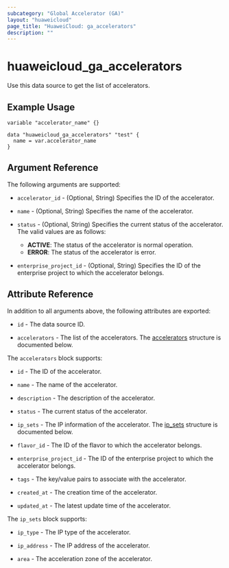 ```yaml
---
subcategory: "Global Accelerator (GA)"
layout: "huaweicloud"
page_title: "HuaweiCloud: ga_accelerators"
description: ""
---
```


# huaweicloud_ga_accelerators

Use this data source to get the list of accelerators.

## Example Usage

```hcl
variable "accelerator_name" {}

data "huaweicloud_ga_accelerators" "test" {
  name = var.accelerator_name
}
```

## Argument Reference

The following arguments are supported:

* `accelerator_id` - (Optional, String) Specifies the ID of the accelerator.

* `name` - (Optional, String) Specifies the name of the accelerator.

* `status` - (Optional, String) Specifies the current status of the accelerator.
  The valid values are as follows:
  + **ACTIVE**: The status of the accelerator is normal operation.
  + **ERROR**: The status of the accelerator is error.

* `enterprise_project_id` - (Optional, String) Specifies the ID of the enterprise project to which the accelerator
  belongs.

## Attribute Reference

In addition to all arguments above, the following attributes are exported:

* `id` - The data source ID.

* `accelerators` - The list of the accelerators.
  The [accelerators](#ga_accelerators) structure is documented below.

<a name="ga_accelerators"></a>
The `accelerators` block supports:

* `id` - The ID of the accelerator.

* `name` - The name of the accelerator.  

* `description` - The description of the accelerator.

* `status` - The current status of the accelerator.

* `ip_sets` - The IP information of the accelerator.
  The [ip_sets](#accelerator_ip_sets) structure is documented below.

* `flavor_id` - The ID of the flavor to which the accelerator belongs.

* `enterprise_project_id` - The ID of the enterprise project to which the accelerator belongs.

* `tags` - The key/value pairs to associate with the accelerator.

* `created_at` - The creation time of the accelerator.

* `updated_at` - The latest update time of the accelerator.

<a name="accelerator_ip_sets"></a>
The `ip_sets` block supports:

* `ip_type` - The IP type of the accelerator.

* `ip_address` - The IP address of the accelerator.

* `area` - The acceleration zone of the accelerator.
